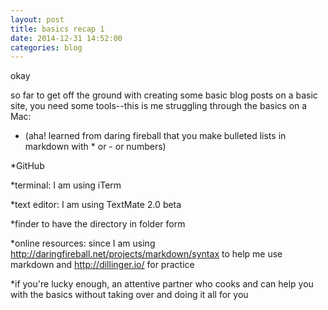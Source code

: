 ```yaml
---
layout: post
title: basics recap 1
date: 2014-12-31 14:52:00
categories: blog
---
```

okay

so far to get off the ground with creating some basic blog posts on a basic site, you need some tools--this is me struggling through the basics on a Mac:

* (aha! learned from daring fireball that you make bulleted lists in markdown with * or - or numbers) 

*GitHub

*terminal: I am using iTerm

*text editor: I am using TextMate 2.0 beta

*finder to have the directory in folder form

*online resources: since I am using http://daringfireball.net/projects/markdown/syntax to help me use markdown and http://dillinger.io/ for practice

*if you're lucky enough, an attentive partner who cooks and can help you with the basics without taking over and doing it all for you